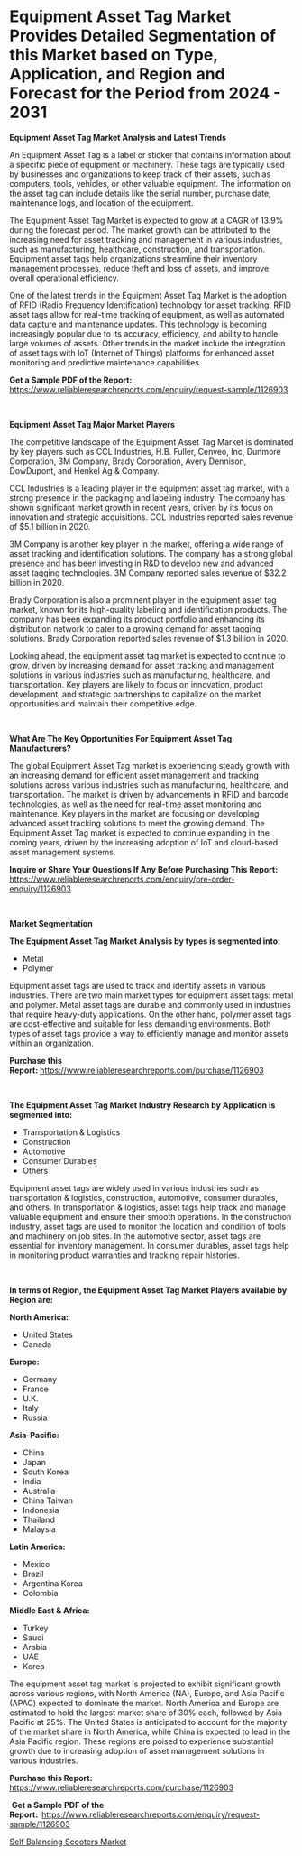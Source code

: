 <p><h1>Equipment Asset Tag Market Provides Detailed Segmentation of this Market based on Type, Application, and Region and Forecast for the Period from 2024 - 2031</h1></p><p><strong>Equipment Asset Tag Market Analysis and Latest Trends</strong></p>
<p><p>An Equipment Asset Tag is a label or sticker that contains information about a specific piece of equipment or machinery. These tags are typically used by businesses and organizations to keep track of their assets, such as computers, tools, vehicles, or other valuable equipment. The information on the asset tag can include details like the serial number, purchase date, maintenance logs, and location of the equipment.</p><p>The Equipment Asset Tag Market is expected to grow at a CAGR of 13.9% during the forecast period. The market growth can be attributed to the increasing need for asset tracking and management in various industries, such as manufacturing, healthcare, construction, and transportation. Equipment asset tags help organizations streamline their inventory management processes, reduce theft and loss of assets, and improve overall operational efficiency.</p><p>One of the latest trends in the Equipment Asset Tag Market is the adoption of RFID (Radio Frequency Identification) technology for asset tracking. RFID asset tags allow for real-time tracking of equipment, as well as automated data capture and maintenance updates. This technology is becoming increasingly popular due to its accuracy, efficiency, and ability to handle large volumes of assets. Other trends in the market include the integration of asset tags with IoT (Internet of Things) platforms for enhanced asset monitoring and predictive maintenance capabilities.</p></p>
<p><strong>Get a Sample PDF of the Report:&nbsp;</strong> <a href="https://www.reliableresearchreports.com/enquiry/request-sample/1126903">https://www.reliableresearchreports.com/enquiry/request-sample/1126903</a></p>
<p>&nbsp;</p>
<p><strong>Equipment Asset Tag Major Market Players</strong></p>
<p><p>The competitive landscape of the Equipment Asset Tag Market is dominated by key players such as CCL Industries, H.B. Fuller, Cenveo, Inc, Dunmore Corporation, 3M Company, Brady Corporation, Avery Dennison, DowDupont, and Henkel Ag & Company. </p><p>CCL Industries is a leading player in the equipment asset tag market, with a strong presence in the packaging and labeling industry. The company has shown significant market growth in recent years, driven by its focus on innovation and strategic acquisitions. CCL Industries reported sales revenue of $5.1 billion in 2020.</p><p>3M Company is another key player in the market, offering a wide range of asset tracking and identification solutions. The company has a strong global presence and has been investing in R&D to develop new and advanced asset tagging technologies. 3M Company reported sales revenue of $32.2 billion in 2020.</p><p>Brady Corporation is also a prominent player in the equipment asset tag market, known for its high-quality labeling and identification products. The company has been expanding its product portfolio and enhancing its distribution network to cater to a growing demand for asset tagging solutions. Brady Corporation reported sales revenue of $1.3 billion in 2020.</p><p>Looking ahead, the equipment asset tag market is expected to continue to grow, driven by increasing demand for asset tracking and management solutions in various industries such as manufacturing, healthcare, and transportation. Key players are likely to focus on innovation, product development, and strategic partnerships to capitalize on the market opportunities and maintain their competitive edge.</p></p>
<p>&nbsp;</p>
<p><strong>What Are The Key Opportunities For Equipment Asset Tag Manufacturers?</strong></p>
<p><p>The global Equipment Asset Tag market is experiencing steady growth with an increasing demand for efficient asset management and tracking solutions across various industries such as manufacturing, healthcare, and transportation. The market is driven by advancements in RFID and barcode technologies, as well as the need for real-time asset monitoring and maintenance. Key players in the market are focusing on developing advanced asset tracking solutions to meet the growing demand. The Equipment Asset Tag market is expected to continue expanding in the coming years, driven by the increasing adoption of IoT and cloud-based asset management systems.</p></p>
<p><strong>Inquire or Share Your Questions If Any Before Purchasing This Report:</strong> <a href="https://www.reliableresearchreports.com/enquiry/pre-order-enquiry/1126903">https://www.reliableresearchreports.com/enquiry/pre-order-enquiry/1126903</a></p>
<p>&nbsp;</p>
<p><strong>Market Segmentation</strong></p>
<p><strong>The Equipment Asset Tag Market Analysis by types is segmented into:</strong></p>
<p><ul><li>Metal</li><li>Polymer</li></ul></p>
<p><p>Equipment asset tags are used to track and identify assets in various industries. There are two main market types for equipment asset tags: metal and polymer. Metal asset tags are durable and commonly used in industries that require heavy-duty applications. On the other hand, polymer asset tags are cost-effective and suitable for less demanding environments. Both types of asset tags provide a way to efficiently manage and monitor assets within an organization.</p></p>
<p><strong>Purchase this Report:&nbsp;</strong><a href="https://www.reliableresearchreports.com/purchase/1126903">https://www.reliableresearchreports.com/purchase/1126903</a></p>
<p>&nbsp;</p>
<p><strong>The Equipment Asset Tag Market Industry Research by Application is segmented into:</strong></p>
<p><ul><li>Transportation & Logistics</li><li>Construction</li><li>Automotive</li><li>Consumer Durables</li><li>Others</li></ul></p>
<p><p>Equipment asset tags are widely used in various industries such as transportation & logistics, construction, automotive, consumer durables, and others. In transportation & logistics, asset tags help track and manage valuable equipment and ensure their smooth operations. In the construction industry, asset tags are used to monitor the location and condition of tools and machinery on job sites. In the automotive sector, asset tags are essential for inventory management. In consumer durables, asset tags help in monitoring product warranties and tracking repair histories.</p></p>
<p>&nbsp;</p>
<p><strong>In terms of Region, the Equipment Asset Tag Market Players available by Region are:</strong></p>
<p>
    <p> <strong> North America: </strong>
        <ul>
            <li>United States</li>
            <li>Canada</li>
        </ul>
        </p> 
    <p> <strong> Europe: </strong>
        <ul>
            <li>Germany</li>
            <li>France</li>
            <li>U.K.</li>
            <li>Italy</li>
            <li>Russia</li>
        </ul>
        </p> 
    <p> <strong> Asia-Pacific: </strong>
        <ul>
            <li>China</li>
            <li>Japan</li>
            <li>South Korea</li>
            <li>India</li>
            <li>Australia</li>
            <li>China Taiwan</li>
            <li>Indonesia</li>
            <li>Thailand</li>
            <li>Malaysia</li>
        </ul>
        </p> 
    <p> <strong> Latin America: </strong>
        <ul>
            <li>Mexico</li>
            <li>Brazil</li>
            <li>Argentina Korea</li>
            <li>Colombia</li>
        </ul>
        </p> 
    <p> <strong> Middle East & Africa: </strong>
        <ul>
            <li>Turkey</li>
            <li>Saudi</li>
            <li>Arabia</li>
            <li>UAE</li>
            <li>Korea</li>
        </ul>
    </p>
    </p>
<p><p>The equipment asset tag market is projected to exhibit significant growth across various regions, with North America (NA), Europe, and Asia Pacific (APAC) expected to dominate the market. North America and Europe are estimated to hold the largest market share of 30% each, followed by Asia Pacific at 25%. The United States is anticipated to account for the majority of the market share in North America, while China is expected to lead in the Asia Pacific region. These regions are poised to experience substantial growth due to increasing adoption of asset management solutions in various industries.</p></p>
<p><strong>Purchase this Report: </strong><a href="https://www.reliableresearchreports.com/purchase/1126903">https://www.reliableresearchreports.com/purchase/1126903</a></p>
<p>&nbsp;<strong>Get a Sample PDF of the Report:&nbsp;&nbsp;</strong><a href="https://www.reliableresearchreports.com/enquiry/request-sample/1126903">https://www.reliableresearchreports.com/enquiry/request-sample/1126903</a></p>
<p><strong></strong></p>
<p><p><a href="https://meowing-canidae-761.notion.site/Self-Balancing-Scooters-Market-Provides-Detailed-Segmentation-of-this-Market-based-on-Type-Applicat-5441cf43d36f4117b42c109e313a91e9">Self Balancing Scooters Market</a></p></p>